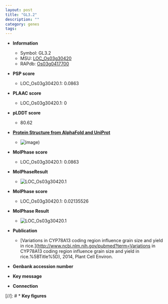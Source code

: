 ```yaml
---
layout: post
title: "GL3.2"
description: ""
category: genes
tags: 
---
```


* **Information**  
    + Symbol: GL3.2  
    + MSU: [LOC_Os03g30420](http://rice.plantbiology.msu.edu/cgi-bin/ORF_infopage.cgi?orf=LOC_Os03g30420)  
    + RAPdb: [Os03g0417700](http://rapdb.dna.affrc.go.jp/viewer/gbrowse_details/irgsp1?name=Os03g0417700)  

* **PSP score**  
    + LOC_Os03g30420.1: 0.0863 

* **PLAAC score**  
    + LOC_Os03g30420.1: 0 

* **pLDDT score**
    + 80.62

* **[Protein Structure from AlphaFold and UniProt](https://www.uniprot.org/uniprotkb/Q10JJ6/entry#structure)**
    + ![image](https://ricepsp.github.io/images/Q1/AF-Q10JJ6-F1.png))

* **MolPhase score**
    + LOC_Os03g30420.1: 0.0863

* **MolPhaseResult**
    + ![LOC_Os03g30420.1](https://ricepsp.github.io/pictures/LOC_Os03g/LOC_Os03g30420.1.png)

* **MolPhase score**
    + LOC_Os03g30420.1: 0.02135526

* **MolPhase Result**
    + ![LOC_Os03g30420.1](https://304243504.github.io/Pictures/LOC_Os03g/LOC_Os03g30420.1.png)

* **Publication**  
    + [Variations in CYP78A13 coding region influence grain size and yield in rice.](http://www.ncbi.nlm.nih.gov/pubmed?term=Variations in CYP78A13 coding region influence grain size and yield in rice.%5BTitle%5D), 2014, Plant Cell Environ.

* **Genbank accession number**  

* **Key message**  

* **Connection**  

[//]: # * **Key figures**  


